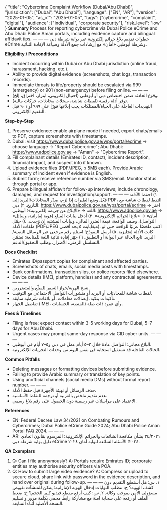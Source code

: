 {
  "title": "Cybercrime Complaint Workflow (Dubai/Abu Dhabi)",
  "jurisdiction": ["Dubai", "Abu Dhabi"],
  "language": ["EN", "AR"],
  "version": "2025-01-05",
  "as_of": "2025-01-05",
  "tags": ["cybercrime", "complaint", "digital"],
  "audience": ["individual", "corporate security"],
  "risk_level": "low"
}
**Summary**
Process for reporting cybercrime via Dubai Police eCrime and Abu Dhabi Police Aman portals, including evidence capture and bilingual affidavit tips.
— — —
خطوات تقديم بلاغ جرائم إلكترونية عبر بوابة شرطة دبي eCrime وشرطة أبوظبي «أمان» مع إرشادات جمع الأدلة وصياغة الإفادة الثنائية.

**Eligibility / Preconditions**
- Incident occurring within Dubai or Abu Dhabi jurisdiction (online fraud, harassment, hacking, etc.).
- Ability to provide digital evidence (screenshots, chat logs, transaction records).
- Immediate threats to life/property should be escalated via 999 (emergency) or 901 (non-emergency) before filing online.
— — —
- وقوع الحادثة ضمن اختصاص دبي أو أبوظبي (احتيال إلكتروني، ابتزاز، اختراق، إلخ).
- توفر أدلة رقمية (لقطات شاشة، سجلات محادثات، حركات مالية).
- التهديدات العاجلة على الحياة/الممتلكات يجب إبلاغها فورًا على ٩٩٩ أو ٩٠١ قبل التقديم الإلكتروني.

**Step-by-Step**
1) Preserve evidence: enable airplane mode if needed, export chats/emails to PDF, capture screenshots with timestamps.
2) Dubai: visit <https://www.dubaipolice.gov.ae/wps/portal/ecrime> → choose language → "Report Cybercrime"; Abu Dhabi: <https://www.adpolice.gov.ae> → "Aman" → "Cybercrime Report".
3) Fill complainant details (Emirates ID, contact), incident description, financial impact, and suspect info if known.
4) Upload evidence files (PDF/JPEG, ≤ 5MB each). Provide Arabic summary of incident even if evidence is English.
5) Submit form; receive reference number via SMS/email. Monitor status through portal or app.
6) Prepare bilingual affidavit for follow-up interviews; include chronology, damages, and request for investigation/support.
— — —
١) احفظ الأدلة: فعّل وضع الطيران إذا لزم، صدّر المحادثات/البريد إلى PDF، التقط لقطات شاشة مع التاريخ.
٢) دبي: <https://www.dubaipolice.gov.ae/wps/portal/ecrime> → اختر اللغة → «الإبلاغ عن جريمة إلكترونية»؛ أبوظبي: <https://www.adpolice.gov.ae> → «أمان» → «بلاغ الجرائم الإلكترونية».
٣) أدخل بيانات المبلغ (هوية إماراتية، وسائل التواصل)، وصف الواقعة، قيمة الضرر المالي، وبيانات المشتبه إن وُجدت.
٤) حمّل ملفات الأدلة (PDF/JPEG بحد أقصى ‎٥‎ ميغابايت). اكتب ملخصًا عربيًا للواقعة حتى لو كانت الأدلة إنجليزية.
٥) أرسل النموذج؛ استلم رقم مرجعي عبر الرسائل النصية/البريد. تابع الحالة عبر البوابة أو التطبيق.
٦) جهّز إفادة ثنائية اللغة للمتابعة؛ تضمّن التسلسل الزمني، الأضرار، وطلب التحقيق/الدعم.

**Docs Checklist**
- Emirates ID/passport copies for complainant and affected parties.
- Screenshots of chats, emails, social media posts with timestamps.
- Bank confirmations, transaction slips, or police reports filed elsewhere.
- Device details (IMEI, platform, handles) and any contractual agreements.
— — —
- نسخ الهوية/جواز السفر للمبلّغ والمتضررين.
- لقطات شاشة للمحادثات أو البريد أو منشورات التواصل الاجتماعي مع التوقيت.
- تأكيدات بنكية، إيصالات معاملات، أو بلاغات شرطية سابقة.
- تفاصيل الجهاز (IMEI، المنصة، الحسابات) وأي عقود ذات صلة.

**Fees & Timelines**
- Filing is free; expect contact within 3–5 working days for Dubai, 5–7 days for Abu Dhabi.
- Urgent cases may prompt same-day response via CID cyber units.
— — —
- البلاغ مجاني؛ التواصل عادة خلال ٣–٥ أيام عمل في دبي و٥–٧ أيام في أبوظبي.
- الحالات العاجلة قد تستقبل استجابة في نفس اليوم من وحدات التحريات الإلكترونية.

**Common Pitfalls**
- Deleting messages or formatting devices before submitting evidence.
- Failing to provide Arabic summary or translation of key points.
- Using unofficial channels (social media DMs) without formal report number.
— — —
- حذف الرسائل أو تهيئة الأجهزة قبل حفظ الأدلة.
- عدم تقديم ملخص بالعربية أو ترجمة للنقاط الأساسية.
- الاعتماد على مراسلات غير رسمية دون الحصول على رقم بلاغ رسمي.

**References**
- EN: Federal Decree Law 34/2021 on Combating Rumours and Cybercrimes; Dubai Police eCrime Guide 2024; Abu Dhabi Police Aman Portal FAQ 2024.
— — —
- AR: المرسوم بقانون اتحادي ‎٣٤/٢٠٢١ بشأن مكافحة الشائعات والجرائم الإلكترونية؛ دليل بوابة شرطة دبي eCrime ٢٠٢٤؛ الأسئلة الشائعة لبوابة أمان ٢٠٢٤.

**QA Exemplars**
1. Q: Can I file anonymously? A: Portals require Emirates ID; corporate entities may authorise security officers via POA.
2. Q: How to submit large video evidence? A: Compress or upload to secure cloud, share link with password in the evidence description, and hand over original during follow-up.
— — —
١. س: هل أستطيع التقديم دون كشف الهوية؟ ج: تتطلب البوابات إدخال الهوية الإماراتية؛ يمكن للمنشآت تفويض مسؤولي الأمن بموجب وكالة.
٢. س: كيف أرفع مقطع فيديو كبير الحجم؟ ج: ضغط الملف أو رفعه على سحابة آمنة مع مشاركة رابط محمي بكلمة مرور و تسليم النسخة الأصلية أثناء المتابعة.
